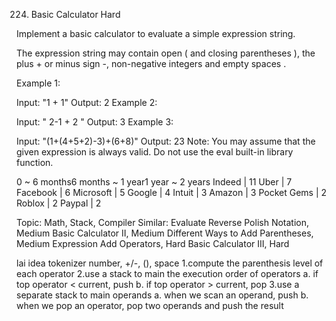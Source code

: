 224. Basic Calculator
Hard

Implement a basic calculator to evaluate a simple expression string.

The expression string may contain open ( and closing parentheses ), the plus + or minus sign -, non-negative integers and empty spaces .

Example 1:

Input: "1 + 1"
Output: 2
Example 2:

Input: " 2-1 + 2 "
Output: 3
Example 3:

Input: "(1+(4+5+2)-3)+(6+8)"
Output: 23
Note:
You may assume that the given expression is always valid.
Do not use the eval built-in library function.

0 ~ 6 months6 months ~ 1 year1 year ~ 2 years
Indeed | 11 Uber | 7 Facebook | 6 Microsoft | 5 Google | 4 Intuit | 3 Amazon | 3 Pocket Gems | 2 Roblox | 2 Paypal | 2

Topic: Math, Stack, Compiler
Similar: 
Evaluate Reverse Polish Notation, Medium
Basic Calculator II, Medium
Different Ways to Add Parentheses, Medium
Expression Add Operators, Hard
Basic Calculator III, Hard


lai idea
tokenizer number, +/-, (), space
1.compute the parenthesis level of each operator
2.use a stack to main the execution order of operators
  a. if top operator < current, push
  b. if top operator > current, pop
3.use a separate stack to main operands
  a. when we scan an operand, push
  b. when we pop an operator, pop two operands and push the result

